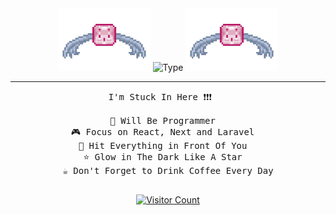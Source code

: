 <div align="center">

  <img src="https://github.com/akmaldarrya/akmaldarrya/blob/main/logo.gif" height="100" />
  <img src="https://readme-typing-svg.demolab.com?font=Fira+Code&weight=600&size=27&pause=1000&color=b6c4de&width=435&lines=Hi%2C+I'm+Akmal+Darrya+Fawwaz+!!" alt="Type" />
  <img src="https://github.com/akmaldarrya/akmaldarrya/blob/main/logo.gif" height="100" />

  <hr />

  <pre>
I'm Stuck In Here ❗❗❗   

👾 Will Be Programmer  
🎮 Focus on React, Next and Laravel  
🥊 Hit Everything in Front Of You  
⭐ Glow in The Dark Like A Star  
☕ Don't Forget to Drink Coffee Every Day
  </pre>

<div align="center">
  <a href="https://visitcount.itsvg.in">
    <img src="https://visitcount.itsvg.in/api?id=akmaldarrya&icon=0&color=0" alt="Visitor Count"/> 

    
  </a>
</div>
</div>
